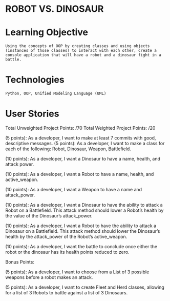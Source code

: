 # ROBOT VS. DINOSAUR

# Learning Objective
    Using the concepts of OOP by creating classes and using objects (instances of those classes) to interact with each other, create a console application that will have a robot and a dinosaur fight in a battle.  

# Technologies
    Python, OOP, Unified Modeling Language (UML)

# User Stories

Total Unweighted Project Points: /70
Total Weighted Project Points: /20

(5 points): As a developer, I want to make at least 7 commits with good, descriptive messages. 
(5 points): As a developer, I want to make a class for each of the following: Robot, Dinosaur, Weapon, Battlefield. 
  
(10 points): As a developer, I want a Dinosaur to have a name, health, and attack power.  
 
(10 points): As a developer, I want a Robot to have a name, health, and active_weapon. 
 
(10 points): As a developer, I want a Weapon to have a name and attack_power. 
 
(10 points): As a developer, I want a Dinosaur to have the ability to attack a Robot on a Battlefield. This attack method should lower a Robot’s health by the value of the Dinosaur’s attack_power. 
 
(10 points): As a developer, I want a Robot to have the ability to attack a Dinosaur on a Battlefield. This attack method should lower the Dinosaur’s health by the attack_power of the Robot’s active_weapon. 
  
(10 points): As a developer, I want the battle to conclude once either the robot or the dinosaur has its health points reduced to zero.
 
Bonus Points: 

(5 points): As a developer, I want to choose from a List of 3 possible weapons before a robot makes an attack. 
  
(5 points): As a developer, I want to create Fleet and Herd classes, allowing for a list of 3 Robots to battle against a list of 3 Dinosaurs.
